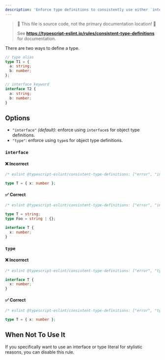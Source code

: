 ```yaml
---
description: 'Enforce type definitions to consistently use either `interface` or `type`.'
---
```


> 🛑 This file is source code, not the primary documentation location! 🛑
>
> See **https://typescript-eslint.io/rules/consistent-type-definitions** for documentation.

There are two ways to define a type.

```ts
// type alias
type T1 = {
  a: string;
  b: number;
};

// interface keyword
interface T2 {
  a: string;
  b: number;
}
```

## Options

- `"interface"` _(default)_: enforce using `interface`s for object type definitions.
- `"type"`: enforce using `type`s for object type definitions.

### `interface`

<!--tabs-->

#### ❌ Incorrect

```ts
/* eslint @typescript-eslint/consistent-type-definitions: ["error", "interface"] */

type T = { x: number };
```

#### ✅ Correct

```ts
/* eslint @typescript-eslint/consistent-type-definitions: ["error", "interface"] */

type T = string;
type Foo = string | {};

interface T {
  x: number;
}
```

### `type`

<!--tabs-->

#### ❌ Incorrect

```ts
/* eslint @typescript-eslint/consistent-type-definitions: ["error", "type"] */

interface T {
  x: number;
}
```

#### ✅ Correct

```ts
/* eslint @typescript-eslint/consistent-type-definitions: ["error", "type"] */

type T = { x: number };
```

## When Not To Use It

If you specifically want to use an interface or type literal for stylistic reasons, you can disable this rule.
